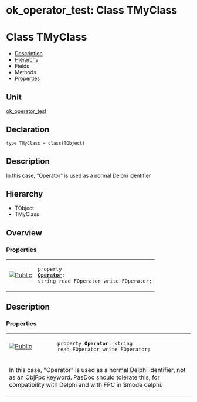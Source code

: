 # ok\_operator\_test: Class TMyClass


# Class TMyClass
<span id="TMyClass"/>

- [Description](#PasDoc-Description)
- [Hierarchy](#PasDoc-Hierarchy)
- Fields
- Methods
- [Properties](#PasDoc-Properties)

<span id="PasDoc-Description"/>

## Unit


[ok\_operator\_test](ok_operator_test.md)


## Declaration


```type TMyClass = class(TObject)```


## Description
In this case, &quot;Operator&quot; is used as a normal Delphi identifier

## Hierarchy


<span id="PasDoc-Hierarchy"/>

- TObject
- TMyClass



## Overview

### Properties
<span id="PasDoc-Properties"/>


<table>
<tr>

<td>

<a href="legend.md"><img src="public.gif" alt="Public" title="Public"></img></a>
</td>

<td>

<code>property <strong><a href="ok_operator_test.TMyClass.md#Operator">Operator</a></strong>: string read FOperator write FOperator;</code>
</td>
</tr>
</table>


## Description

### Properties

<table>
<tr>

<td>

<a href="legend.md"><img src="public.gif" alt="Public" title="Public"></img></a>
</td>

<td>

<span id="Operator"/><code>property <strong>Operator</strong>: string read FOperator write FOperator;</code>
</td>
</tr>
<tr><td colspan="2">

In this case, &quot;Operator&quot; is used as a normal Delphi identifier, not as an ObjFpc keyword. PasDoc should tolerate this, for compatibility with Delphi and with FPC in $mode delphi.

</td></tr>
</table>

